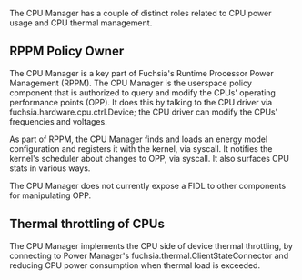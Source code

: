 The CPU Manager has a couple of distinct roles related to
CPU power usage and CPU thermal management.

## RPPM Policy Owner

The CPU Manager is a key part of Fuchsia's Runtime Processor
Power Management (RPPM). The CPU Manager is the userspace
policy component that is authorized to query and modify the
CPUs' operating performance points (OPP). It does this by
talking to the CPU driver via
fuchsia.hardware.cpu.ctrl.Device; the CPU driver can modify
the CPUs' frequencies and voltages.

As part of RPPM, the CPU Manager finds and loads an energy model
configuration and registers it with the kernel, via syscall.
It notifies the kernel's scheduler about changes to OPP, via syscall.
It also surfaces CPU stats in various ways.

The CPU Manager does not currently expose a FIDL to other components for
manipulating OPP.

## Thermal throttling of CPUs

The CPU Manager implements the CPU side of device thermal
throttling, by connecting to Power Manager's
fuchsia.thermal.ClientStateConnector and reducing CPU power
consumption when thermal load is exceeded.
